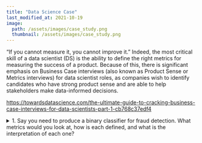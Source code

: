 ```yaml
---
title: "Data Science Case"
last_modified_at: 2021-10-19
image: 
  path: /assets/images/case_study.png
  thumbnail: /assets/images/case_study.png
---
```


“If you cannot measure it, you cannot improve it.” Indeed, the most critical skill of a data scientist (DS) is the ability to define the right metrics for measuring the success of a product. Because of this, there is significant emphasis on Business Case interviews (also known as Product Sense or Metrics interviews) for data scientist roles, as companies wish to identify candidates who have strong product sense and are able to help stakeholders make data-informed decisions.

https://towardsdatascience.com/the-ultimate-guide-to-cracking-business-case-interviews-for-data-scientists-part-1-cb768c37edf4

<details>
  <summary>1. Say you need to produce a binary classifier for fraud detection. What metrics would you look at, how is each defined, and what is the interpretation of each one?
</summary>
  Answer
</details>

